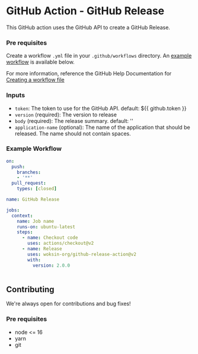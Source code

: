 # GitHub Action - GitHub Release
This GitHub action uses the GitHub API to create a GitHub Release.

### Pre requisites
Create a workflow `.yml` file in your `.github/workflows` directory. An [example workflow](#example-workflow) is available below.

For more information, reference the GitHub Help Documentation for [Creating a workflow file](https://help.github.com/en/articles/configuring-a-workflow#creating-a-workflow-file)

### Inputs
- `token`: The token to use for the GitHub API. default: ${{ github.token }}
- `version` (required): The version to release
- `body` (required): The release summary. default: ''  
- `application-name` (optional): The name of the application that should be released. The name should not contain spaces.

### Example Workflow
```yaml
on:
  push:
    branches:
    - '**'
  pull_request:
    types: [closed]

name: GitHub Release

jobs:
  context:
    name: Job name
    runs-on: ubuntu-latest
    steps:
      - name: Checkout code
        uses: actions/checkout@v2
      - name: Release
        uses: woksin-org/github-release-action@v2
        with:
          version: 2.0.0
        
```
## Contributing
We're always open for contributions and bug fixes!

### Pre requisites
- node <= 16
- yarn
- git
